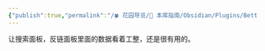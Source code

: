 ```yaml
---
{"publish":true,"permalink":"/🍀 花园导览/🧰 本库指南/Obsidian/Plugins/Better Search Views.md","created":"2024-05-11","modified":"2025-07-10","published":"2025-07-10T20:55:42.442+08:00","tags":["obsidian插件"],"cssclasses":""}
---
```



让搜索面板，反链面板里面的数据看着工整，还是很有用的。

